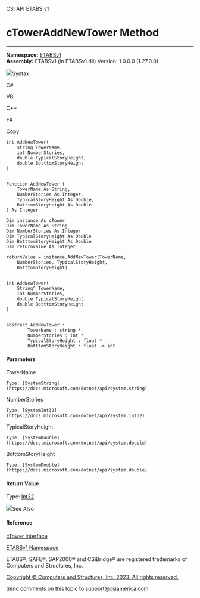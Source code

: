 ﻿

CSI API ETABS v1

# cTowerAddNewTower Method  
  
---  
  
**Namespace:** [ETABSv1](2780f1b8-2033-5289-2298-1cdb2a7508d9.htm)  
**Assembly:** ETABSv1 (in ETABSv1.dll) Version: 1.0.0.0 (1.27.0.0)

![](../icons/SectionExpanded.png)Syntax

C#

VB

C++

F#

Copy

    
    
    int AddNewTower(
    	string TowerName,
    	int NumberStories,
    	double TypicalStoryHeight,
    	double BotttomStoryHeight
    )
    
    
    Function AddNewTower ( 
    	TowerName As String,
    	NumberStories As Integer,
    	TypicalStoryHeight As Double,
    	BotttomStoryHeight As Double
    ) As Integer
    
    Dim instance As cTower
    Dim TowerName As String
    Dim NumberStories As Integer
    Dim TypicalStoryHeight As Double
    Dim BotttomStoryHeight As Double
    Dim returnValue As Integer
    
    returnValue = instance.AddNewTower(TowerName, 
    	NumberStories, TypicalStoryHeight, 
    	BotttomStoryHeight)
    
    
    int AddNewTower(
    	String^ TowerName, 
    	int NumberStories, 
    	double TypicalStoryHeight, 
    	double BotttomStoryHeight
    )
    
    
    abstract AddNewTower : 
            TowerName : string * 
            NumberStories : int * 
            TypicalStoryHeight : float * 
            BotttomStoryHeight : float -> int 
    

#### Parameters

TowerName

    Type: [SystemString](https://docs.microsoft.com/dotnet/api/system.string)  

NumberStories

    Type: [SystemInt32](https://docs.microsoft.com/dotnet/api/system.int32)  

TypicalStoryHeight

    Type: [SystemDouble](https://docs.microsoft.com/dotnet/api/system.double)  

BotttomStoryHeight

    Type: [SystemDouble](https://docs.microsoft.com/dotnet/api/system.double)  

#### Return Value

Type: [Int32](https://docs.microsoft.com/dotnet/api/system.int32)

![](../icons/SectionExpanded.png)See Also

#### Reference

[cTower Interface](1bb0c5f8-7995-5710-920d-d085c36229bc.htm)

[ETABSv1 Namespace](2780f1b8-2033-5289-2298-1cdb2a7508d9.htm)

ETABS®, SAFE®, SAP2000® and CSiBridge® are registered trademarks of Computers
and Structures, Inc.  

[Copyright © Computers and Structures, Inc. 2023. All rights
reserved.](http://www.csiamerica.com)

Send comments on this topic to
[support@csiamerica.com](mailto:support%40csiamerica.com?Subject=CSI%20API%20ETABS%20v1)

